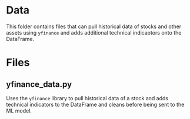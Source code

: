 # Data

This folder contains files that can pull historical data of stocks and other assets using `yfinance` and adds additional technical indicaotors onto the DataFrame.

# Files

## yfinance_data.py

Uses the `yfinance` library to pull historical data of a stock and adds technical indicators to the DataFrame and cleans before being sent to the ML model.